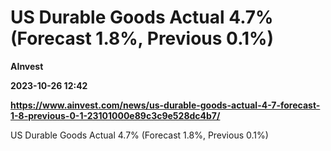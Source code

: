 # US Durable Goods Actual 4.7% (Forecast 1.8%, Previous 0.1%)
**AInvest**

**2023-10-26 12:42**

**https://www.ainvest.com/news/us-durable-goods-actual-4-7-forecast-1-8-previous-0-1-23101000e89c3c9e528dc4b7/**

US Durable Goods Actual 4.7% (Forecast 1.8%, Previous 0.1%)